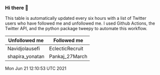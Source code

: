 ### Hi there 👋

This table is automatically updated every six hours with a list of Twitter users who have followed me and unfollowed me. I used Github Actions, the Twitter API, and the python package tweepy to automate this workflow.

| Unfollowed me |  Followed me |
| --- | --- |
|Navidjolausefi|EclecticRecruit|
|shapira_yonatan|Pankaj_27March|
Mon Jun 21 12:10:53 UTC 2021
